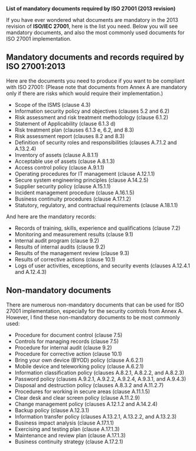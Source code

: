 **List of mandatory documents required by ISO 27001 (2013 revision)**

If you have ever wondered what documents are mandatory in the 2013 revision of **ISO/IEC 27001**, here is the list you need. Below you will see mandatory documents, and also the most commonly used documents for ISO 27001 implementation.

## Mandatory documents and records required by ISO 27001:2013

Here are the documents you need to produce if you want to be compliant with ISO 27001: (Please note that documents from Annex A are mandatory only if there are risks which would require their implementation.)

-   Scope of the ISMS (clause 4.3)
-   Information security policy and objectives (clauses 5.2 and 6.2)
-   Risk assessment and risk treatment methodology (clause 6.1.2)
-   Statement of Applicability (clause 6.1.3 d)
-   Risk treatment plan (clauses 6.1.3 e, 6.2, and 8.3)
-   Risk assessment report (clauses 8.2 and 8.3)
-   Definition of security roles and responsibilities (clauses A.7.1.2 and A.13.2.4)
-   Inventory of assets (clause A.8.1.1)
-   Acceptable use of assets (clause A.8.1.3)
-   Access control policy (clause A.9.1.1)
-   Operating procedures for IT management (clause A.12.1.1)
-   Secure system engineering principles (clause A.14.2.5)
-   Supplier security policy (clause A.15.1.1)
-   Incident management procedure (clause A.16.1.5)
-   Business continuity procedures (clause A.17.1.2)
-   Statutory, regulatory, and contractual requirements (clause A.18.1.1)

And here are the mandatory records:

-   Records of training, skills, experience and qualifications (clause 7.2)
-   Monitoring and measurement results (clause 9.1)
-   Internal audit program (clause 9.2)
-   Results of internal audits (clause 9.2)
-   Results of the management review (clause 9.3)
-   Results of corrective actions (clause 10.1)
-   Logs of user activities, exceptions, and security events (clauses A.12.4.1 and A.12.4.3)

## Non-mandatory documents

There are numerous non-mandatory documents that can be used for ISO 27001 implementation, especially for the security controls from Annex A. However, I find these non-mandatory documents to be most commonly used:

-   Procedure for document control (clause 7.5)
-   Controls for managing records (clause 7.5)
-   Procedure for internal audit (clause 9.2)
-   Procedure for corrective action (clause 10.1)
-   Bring your own device (BYOD) policy (clause A.6.2.1)
-   Mobile device and teleworking policy (clause A.6.2.1)
-   Information classification policy (clauses A.8.2.1, A.8.2.2, and A.8.2.3)
-   Password policy (clauses A.9.2.1, A.9.2.2, A.9.2.4, A.9.3.1, and A.9.4.3)
-   Disposal and destruction policy (clauses A.8.3.2 and A.11.2.7)
-   Procedures for working in secure areas (clause A.11.1.5)
-   Clear desk and clear screen policy (clause A.11.2.9)
-   Change management policy (clauses A.12.1.2 and A.14.2.4)
-   Backup policy (clause A.12.3.1)
-   Information transfer policy (clauses A.13.2.1, A.13.2.2, and A.13.2.3)
-   Business impact analysis (clause A.17.1.1)
-   Exercising and testing plan (clause A.17.1.3)
-   Maintenance and review plan (clause A.17.1.3)
-   Business continuity strategy (clause A.17.2.1)
